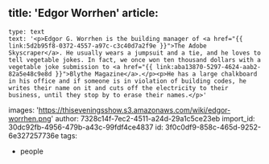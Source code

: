 title: 'Edgor Worrhen'
article:
  -
    type: text
    text: '<p>Edgor G. Worrhen is the building manager of <a href="{{ link:5d2b95f8-0372-4557-a97c-c3c40d7a2f9e }}">The Adobe Skyscraper</a>. He usually wears a jumpsuit and a tie, and he loves to tell vegetable jokes. In fact, we once won ten thousand dollars with a vegetable joke submission to <a href="{{ link:aba13870-5297-4624-aab2-82a5e48c9e8d }}">Blythe Magazine</a>.</p><p>He has a large chalkboard in his office and if someone is in violation of building codes, he writes their name on it and cuts off the electricity to their business, until they stop by to erase their names.</p>'
images: 'https://thiseveningsshow.s3.amazonaws.com/wiki/edgor-worrhen.png'
author: 7328c14f-7ec2-4511-a24d-29a1c5ce23eb
import_id: 30dc92fb-4956-479b-a43c-99fdf4ce4837
id: 3f0c0df9-858c-465d-9252-6e327257736e
tags:
  - people
